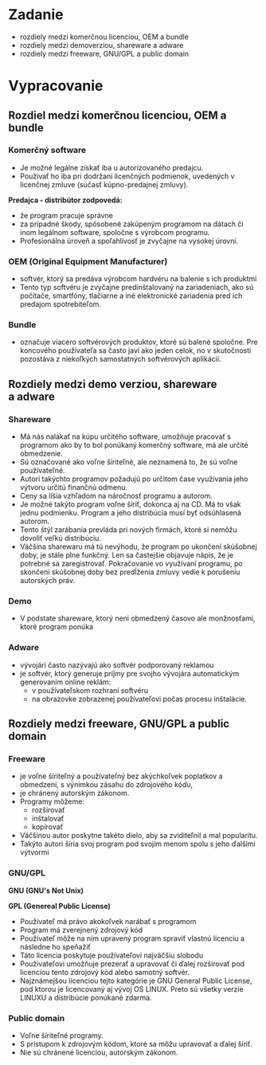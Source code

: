# Zadanie

- rozdiely medzi komerčnou licenciou, OEM a bundle
- rozdiely medzi demoverziou, shareware a adware
- rozdiely medzi freeware, GNU/GPL a public domain

# Vypracovanie

## Rozdiel medzi komerčnou licenciou, OEM a bundle

### Komerčný software

- Je možné legálne získať iba u autorizovaného predajcu.
- Používať ho iba pri dodržaní licenčných podmienok, uvedených v licenčnej zmluve (súčasť kúpno-predajnej zmluvy).

**Predajca - distribútor zodpovedá:**

- že program pracuje správne
- za prípadné škody, spôsobené zakúpeným programom na dátach či inom legálnom software, spoločne s výrobcom programu.
- Profesionálna úroveň a spoľahlivosť je zvyčajne na vysokej úrovni.

### OEM (Original Equipment Manufacturer)

- softvér, ktorý sa predáva výrobcom hardvéru na balenie s ich produktmi
- Tento typ softvéru je zvyčajne predinštalovaný na zariadeniach, ako sú počítače, smartfóny, tlačiarne a iné elektronické zariadenia pred ich predajom spotrebiteľom.

### Bundle

- označuje viacero softvérových produktov, ktoré sú balené spoločne. Pre koncového používateľa sa často javí ako jeden celok, no v skutočnosti pozostáva z niekoľkých samostatných softvérových aplikácií.

## Rozdiely medzi demo verziou, shareware a adware

### Shareware

- Má nás nalákať na kúpu určitého software, umožňuje pracovať s programom ako by to bol ponúkaný komerčný software, má ale určité obmedzenie.
- Sú označované ako voľne šíriteľné, ale neznamená to, že sú voľne používateľné.
- Autori takýchto programov požadujú po určitom čase využívania jeho výtvoru určitú finančnú odmenu.
- Ceny sa líšia vzhľadom na náročnosť programu a autorom.
- Je možné takýto program voľne šíriť, dokonca aj na CD. Má to však jednu podmienku. Program a jeho distribúcia musí byť odsúhlasená autorom.
- Tento štýl zarábania prevláda pri nových firmách, ktoré si nemôžu dovoliť veľkú distribúciu.
- Väčšina sharewaru má tú nevýhodu, že program po ukončení skúšobnej doby, je stále plne funkčný. Len sa častejšie objavuje nápis, že je potrebné sa zaregistrovať. Pokračovanie vo využívaní programu, po skončení skúšobnej doby bez predĺženia zmluvy vedie k porušeniu autorských práv.

### Demo

- V podstate shareware, ktorý neni obmedzený časovo ale monžnosťami, ktoré program ponúka

### Adware

- vývojári často nazývajú ako softvér podporovaný reklamou
- je softvér, ktorý generuje príjmy pre svojho vývojára automatickým generovaním online reklám:
    - v používateľskom rozhraní softvéru
    - na obrazovke zobrazenej používateľovi počas procesu inštalácie.

## Rozdiely medzi freeware, GNU/GPL a public domain

### Freeware

- je voľne šíriteľný a používateľný bez akýchkoľvek poplatkov a obmedzení, s výnimkou zásahu do zdrojového kódu,
- je chránený autorským zákonom.
- Programy môžeme:
    - rozširovať
    - inštalovať
    - kopírovať
- Väčšinou autor poskytne takéto dielo, aby sa zviditeľnil a mal popularitu.
- Takýto autori šíria svoj program pod svojím menom spolu s jeho ďalšími výtvormi

### GNU/GPL

**GNU (GNU's Not Unix)**

**GPL (Genereal Public License)**

- Používateľ má právo akokoľvek narábať s programom
- Program má zverejnený zdrojový kód
- Používateľ môže na ním upravený program spraviť vlastnú licenciu a následne ho speňažiť
- Táto licencia poskytuje používateľovi najväčšiu slobodu
- Používateľovi umožňuje prezerať a upravovať či ďalej rozširovať pod licenciou tento zdrojový kód alebo samotný softvér.
- Najznámejšou licenciou tejto kategórie je GNU General Public License, pod ktorou je licencovaný aj vývoj OS LINUX. Preto sú všetky verzie LINUXU a distribúcie ponúkané zdarma.

### Public domain

- Voľne šíriteľné programy.
- S prístupom k zdrojovým kódom, ktoré sa môžu upravovať a ďalej šíriť.
- Nie sú chránené licenciou, autorským zákonom.
